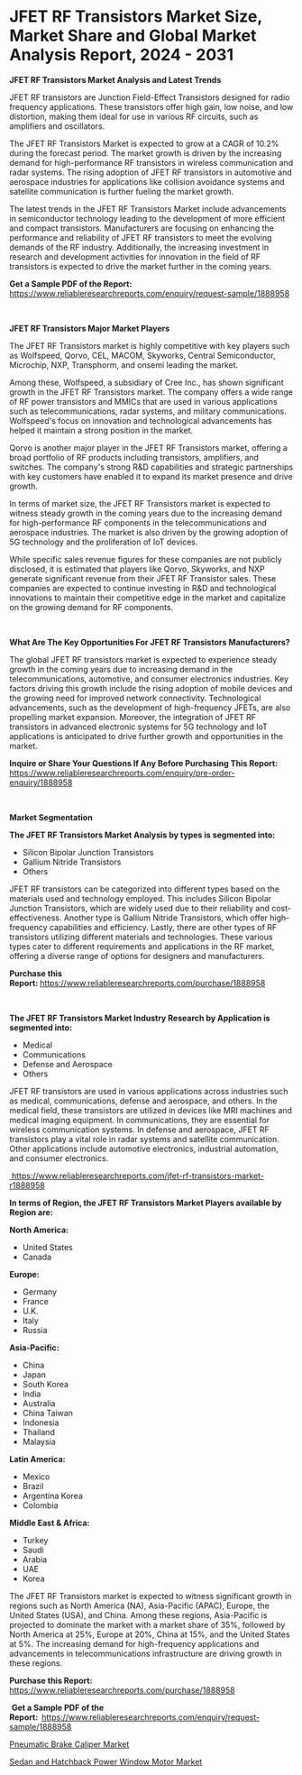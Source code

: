 <p><h1>JFET RF Transistors Market Size, Market Share and Global Market Analysis Report, 2024 - 2031</h1></p><p><strong>JFET RF Transistors Market Analysis and Latest Trends</strong></p>
<p><p>JFET RF transistors are Junction Field-Effect Transistors designed for radio frequency applications. These transistors offer high gain, low noise, and low distortion, making them ideal for use in various RF circuits, such as amplifiers and oscillators.</p><p>The JFET RF Transistors Market is expected to grow at a CAGR of 10.2% during the forecast period. The market growth is driven by the increasing demand for high-performance RF transistors in wireless communication and radar systems. The rising adoption of JFET RF transistors in automotive and aerospace industries for applications like collision avoidance systems and satellite communication is further fueling the market growth.</p><p>The latest trends in the JFET RF Transistors Market include advancements in semiconductor technology leading to the development of more efficient and compact transistors. Manufacturers are focusing on enhancing the performance and reliability of JFET RF transistors to meet the evolving demands of the RF industry. Additionally, the increasing investment in research and development activities for innovation in the field of RF transistors is expected to drive the market further in the coming years.</p></p>
<p><strong>Get a Sample PDF of the Report:&nbsp;</strong> <a href="https://www.reliableresearchreports.com/enquiry/request-sample/1888958">https://www.reliableresearchreports.com/enquiry/request-sample/1888958</a></p>
<p>&nbsp;</p>
<p><strong>JFET RF Transistors Major Market Players</strong></p>
<p><p>The JFET RF Transistors market is highly competitive with key players such as Wolfspeed, Qorvo, CEL, MACOM, Skyworks, Central Semiconductor, Microchip, NXP, Transphorm, and onsemi leading the market. </p><p>Among these, Wolfspeed, a subsidiary of Cree Inc., has shown significant growth in the JFET RF Transistors market. The company offers a wide range of RF power transistors and MMICs that are used in various applications such as telecommunications, radar systems, and military communications. Wolfspeed's focus on innovation and technological advancements has helped it maintain a strong position in the market.</p><p>Qorvo is another major player in the JFET RF Transistors market, offering a broad portfolio of RF products including transistors, amplifiers, and switches. The company's strong R&D capabilities and strategic partnerships with key customers have enabled it to expand its market presence and drive growth.</p><p>In terms of market size, the JFET RF Transistors market is expected to witness steady growth in the coming years due to the increasing demand for high-performance RF components in the telecommunications and aerospace industries. The market is also driven by the growing adoption of 5G technology and the proliferation of IoT devices.</p><p>While specific sales revenue figures for these companies are not publicly disclosed, it is estimated that players like Qorvo, Skyworks, and NXP generate significant revenue from their JFET RF Transistor sales. These companies are expected to continue investing in R&D and technological innovations to maintain their competitive edge in the market and capitalize on the growing demand for RF components.</p></p>
<p>&nbsp;</p>
<p><strong>What Are The Key Opportunities For JFET RF Transistors Manufacturers?</strong></p>
<p><p>The global JFET RF transistors market is expected to experience steady growth in the coming years due to increasing demand in the telecommunications, automotive, and consumer electronics industries. Key factors driving this growth include the rising adoption of mobile devices and the growing need for improved network connectivity. Technological advancements, such as the development of high-frequency JFETs, are also propelling market expansion. Moreover, the integration of JFET RF transistors in advanced electronic systems for 5G technology and IoT applications is anticipated to drive further growth and opportunities in the market.</p></p>
<p><strong>Inquire or Share Your Questions If Any Before Purchasing This Report:</strong> <a href="https://www.reliableresearchreports.com/enquiry/pre-order-enquiry/1888958">https://www.reliableresearchreports.com/enquiry/pre-order-enquiry/1888958</a></p>
<p>&nbsp;</p>
<p><strong>Market Segmentation</strong></p>
<p><strong>The JFET RF Transistors Market Analysis by types is segmented into:</strong></p>
<p><ul><li>Silicon Bipolar Junction Transistors</li><li>Gallium Nitride Transistors</li><li>Others</li></ul></p>
<p><p>JFET RF transistors can be categorized into different types based on the materials used and technology employed. This includes Silicon Bipolar Junction Transistors, which are widely used due to their reliability and cost-effectiveness. Another type is Gallium Nitride Transistors, which offer high-frequency capabilities and efficiency. Lastly, there are other types of RF transistors utilizing different materials and technologies. These various types cater to different requirements and applications in the RF market, offering a diverse range of options for designers and manufacturers.</p></p>
<p><strong>Purchase this Report:&nbsp;</strong><a href="https://www.reliableresearchreports.com/purchase/1888958">https://www.reliableresearchreports.com/purchase/1888958</a></p>
<p>&nbsp;</p>
<p><strong>The JFET RF Transistors Market Industry Research by Application is segmented into:</strong></p>
<p><ul><li>Medical</li><li>Communications</li><li>Defense and Aerospace</li><li>Others</li></ul></p>
<p><p>JFET RF transistors are used in various applications across industries such as medical, communications, defense and aerospace, and others. In the medical field, these transistors are utilized in devices like MRI machines and medical imaging equipment. In communications, they are essential for wireless communication systems. In defense and aerospace, JFET RF transistors play a vital role in radar systems and satellite communication. Other applications include automotive electronics, industrial automation, and consumer electronics.</p></p>
<p><a href="https://www.reliableresearchreports.com/jfet-rf-transistors-market-r1888958">&nbsp;https://www.reliableresearchreports.com/jfet-rf-transistors-market-r1888958</a></p>
<p><strong>In terms of Region, the JFET RF Transistors Market Players available by Region are:</strong></p>
<p>
    <p> <strong> North America: </strong>
        <ul>
            <li>United States</li>
            <li>Canada</li>
        </ul>
        </p> 
    <p> <strong> Europe: </strong>
        <ul>
            <li>Germany</li>
            <li>France</li>
            <li>U.K.</li>
            <li>Italy</li>
            <li>Russia</li>
        </ul>
        </p> 
    <p> <strong> Asia-Pacific: </strong>
        <ul>
            <li>China</li>
            <li>Japan</li>
            <li>South Korea</li>
            <li>India</li>
            <li>Australia</li>
            <li>China Taiwan</li>
            <li>Indonesia</li>
            <li>Thailand</li>
            <li>Malaysia</li>
        </ul>
        </p> 
    <p> <strong> Latin America: </strong>
        <ul>
            <li>Mexico</li>
            <li>Brazil</li>
            <li>Argentina Korea</li>
            <li>Colombia</li>
        </ul>
        </p> 
    <p> <strong> Middle East & Africa: </strong>
        <ul>
            <li>Turkey</li>
            <li>Saudi</li>
            <li>Arabia</li>
            <li>UAE</li>
            <li>Korea</li>
        </ul>
    </p>
    </p>
<p><p>The JFET RF Transistors market is expected to witness significant growth in regions such as North America (NA), Asia-Pacific (APAC), Europe, the United States (USA), and China. Among these regions, Asia-Pacific is projected to dominate the market with a market share of 35%, followed by North America at 25%, Europe at 20%, China at 15%, and the United States at 5%. The increasing demand for high-frequency applications and advancements in telecommunications infrastructure are driving growth in these regions.</p></p>
<p><strong>Purchase this Report: </strong><a href="https://www.reliableresearchreports.com/purchase/1888958">https://www.reliableresearchreports.com/purchase/1888958</a></p>
<p>&nbsp;<strong>Get a Sample PDF of the Report:&nbsp;&nbsp;</strong><a href="https://www.reliableresearchreports.com/enquiry/request-sample/1888958">https://www.reliableresearchreports.com/enquiry/request-sample/1888958</a></p>
<p><strong></strong></p>
<p><p><a href="https://view.publitas.com/reportprime-1/pneumatic-brake-caliper-market-size-growth-and-industry-analysis-by-market-segmentation-and-regional-insights-and-forecast-to-2031/">Pneumatic Brake Caliper Market</a></p><p><a href="https://github.com/jasminebabez/Market-Research-Report-List-1/blob/main/sedan-and-hatchback-power-window-motor-market.md">Sedan and Hatchback Power Window Motor Market</a></p></p>